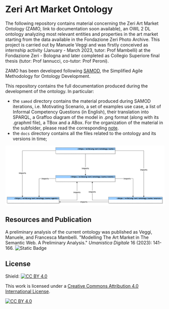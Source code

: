# Zeri Art Market Ontology

The following repository contains material concerning the Zeri Art Market Ontology (ZAMO, link to documentation soon available), an OWL 2 DL ontology analyzing most relevant entities and properties in the art market starting from the data available in the Fondazione Zeri Photo Archive. This project is carried out by Manuele Veggi and was firstly conceived as internship activity (January - March 2023, tutor: Prof Mambelli) at the Fondazione Zeri - Bologna and later completed as Collegio Superiore final thesis (tutor: Prof Iannucci, co-tutor: Prof Peroni).

ZAMO has been developed following [SAMOD](http://dx.doi.org/10.6084/m9.figshare.3189769), the Simplified Agile Methodology for Ontology Development.

This repository contains the full documentation produced during the development of the ontology. In particular:
- the ```samod``` directory contains the material produced during SAMOD iterations, i.e. Motivating Scenario, a set of examples use case, a list of Informal Competency Questions (in English), their translation into SPARQL, a Graffoo diagram of the model in .png format (along with its .graphml file), a TBox and a ABox. For the organization of the material in the subfolder, please read the corresponding [note](samod/samod.md).
- the ```docs``` directory contains all the files related to the ontology and its versions in time;

<img src="docs/2024-01-24/zamo/zamo_modules.png">

## Resources and Publication

A preliminary analysis of the current ontology was published as Veggi, Manuele, and Francesca Mambelli. "Modelling The Art Market in The Semantic Web. A Preliminary Analysis." <i>Umanistica Digitale</i> 16 (2023): 141-166. ![Static Badge](https://img.shields.io/badge/doi-10.6092%2Fissn.2532-8816%2F17208?color=B31B1B&link=http%3A%2F%2Fdoi.org%2F10.6092%2Fissn.2532-8816%2F17208)

## License

Shield: [![CC BY 4.0][cc-by-shield]][cc-by]

This work is licensed under a
[Creative Commons Attribution 4.0 International License][cc-by].

[![CC BY 4.0][cc-by-image]][cc-by]

[cc-by]: http://creativecommons.org/licenses/by/4.0/
[cc-by-image]: https://i.creativecommons.org/l/by/4.0/88x31.png
[cc-by-shield]: https://img.shields.io/badge/License-CC%20BY%204.0-lightgrey.svg
